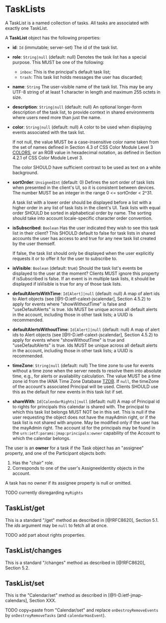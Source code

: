# TaskLists

A TaskList is a named collection of tasks. All tasks are associated with exactly one TaskList.

A **TaskList** object has the following properties:

- **id**: `Id` (immutable; server-set)
  The id of the task list.
- **role**: `String|null` (default: null)
  Denotes the task list has a special purpose. This MUST be one of the following:

    - `inbox`: This is the principal's default task list;
    - `trash`: This task list holds messages the user has discarded;

- **name**: `String`
  The user-visible name of the task list. This may be any UTF-8 string of at least 1 character in length and maximum 255 octets in size.
- **description**: `String|null` (default: null)
  An optional longer-form description of the task list, to provide context in shared environments where users need more than just the name.
- **color**: `String|null` (default: null)
  A color to be used when displaying events associated with the task list.

    If not null, the value MUST be a case-insensitive color name taken from the set of names defined in Section 4.3 of CSS Color Module Level 3 [COLORS](https://www.w3.org/TR/css-color-3/), or an RGB value in hexadecimal notation, as defined in Section 4.2.1 of CSS Color Module Level 3.

    The color SHOULD have sufficient contrast to be used as text on a white background.

- **sortOrder**: `UnsignedInt` (default: 0)
  Defines the sort order of task lists when presented in the client's UI, so it
  is consistent between devices. The number MUST be an integer in the range
  0 <= sortOrder < 2^31.

    A task list with a lower order should be displayed before a list with
    a higher order in any list of task lists in the client's UI. Task lists with equal order SHOULD be sorted in alphabetical order by name. The sorting should take into account locale-specific character order convention.

- **isSubscribed**: `Boolean`
  Has the user indicated they wish to see this task list in their client? This SHOULD default to false for task lists in shared accounts the user has access to and true for any new task list created by the user themself.

    If false, the task list should only be displayed when the user explicitly
    requests it or to offer it for the user to subscribe to.

- **isVisible**: `Boolean` (default: true)
  Should the task list's events be displayed to the user at the moment? Clients MUST ignore this property if isSubscribed is false. If an event is in multiple task lists, it should be displayed if isVisible is true for any of those task lists.

- **defaultAlertsWithTime**: `Id[Alert]|null` (default: null)
  A map of alert ids to Alert objects (see [@!I-D.ietf-calext-jscalendar], Section 4.5.2) to apply for events where "showWithoutTime" is false and "useDefaultAlerts" is true. Ids MUST be unique across all default alerts in the account, including those in other task lists; a UUID is recommended.
- **defaultAlertsWithoutTime**: `Id[Alert]|null` (default: null)
  A map of alert ids to Alert objects (see [@!I-D.ietf-calext-jscalendar], Section 4.5.2) to apply for events where "showWithoutTime" is true and "useDefaultAlerts" is true. Ids MUST be unique across all default alerts in the account, including those in other task lists; a UUID is recommended.
- **timeZone**: `String|null` (default: null)
  The time zone to use for events without a time zone when the server needs to resolve them into absolute time, e.g., for alerts or availability calculation. The value MUST be a time zone id from the IANA Time Zone Database [TZDB](https://www.iana.org/time-zones). If `null`, the timeZone of the account's associated Principal will be used. Clients SHOULD use this as the default for new events in this task list if set.
- **shareWith**: `Id[CalendarRights]|null` (default: null)
  A map of Principal id to rights for principals this calendar is shared with. The principal to which this task list belongs MUST NOT be in this set. This is null if the user requesting the object does not have the mayAdmin right, or if the task list  is not shared with anyone. May be modified only if the user has the mayAdmin right. The account id for the principals may be found in the `urn:ietf:params:jmap:principals:owner` capability of the Account to which the calendar belongs.

The user is an **owner** for a task if the Task object has an "assignee" property, and one of the Participant objects both:

1. Has the "chair" role.
1. Corresponds to one of the user's AssigneeIdentity objects in the account.
  
A task has no owner if its assignee property is null or omitted.

TODO currently disregarding `myRights`

## TaskList/get

This is a standard "/get" method as described in [@!RFC8620], Section 5.1. The *ids* argument may be `null` to fetch all at once.

TODO add part about rights properties.

## TaskList/changes

This is a standard "/changes" method as described in [@!RFC8620], Section 5.2.

## TaskList/set

This is the "Calendar/set" method as described in [@!I-D.ietf-jmap-calendars], Section XXX.

TODO copy+paste from "Calendar/set" and replace `onDestroyRemoveEvents` by `onDestroyRemoveTasks` (and `calendarHasEvent`).
